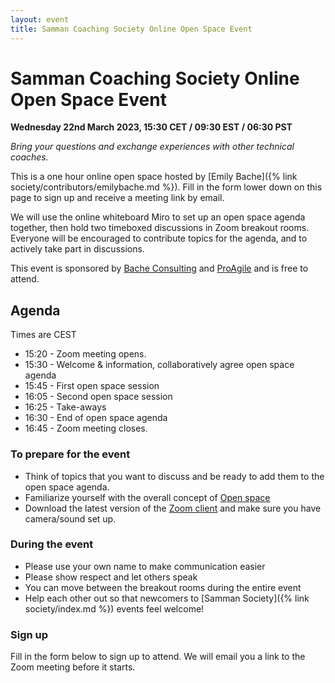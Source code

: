 ```yaml
---
layout: event
title: Samman Coaching Society Online Open Space Event
---
```


# Samman Coaching Society Online Open Space Event

**Wednesday 22nd March 2023, 15:30 CET / 09:30 EST / 06:30 PST**

_Bring your questions and exchange experiences with other technical coaches._

This is a one hour online open space hosted by [Emily Bache]({% link 
 society/contributors/emilybache.md %}). Fill in the form lower down on this page to sign up and receive a meeting link by email.

We will use the online whiteboard Miro to set up an open space agenda together, then hold two timeboxed discussions in Zoom breakout rooms. Everyone will be encouraged to contribute topics for the agenda, and to actively take part in discussions.

This event is sponsored by [Bache Consulting](http://bacheconsulting.com) and [ProAgile](https://proagile.se/en) and is free to attend.

## Agenda
Times are CEST
* 15:20 - Zoom meeting opens.
* 15:30 - Welcome & information, collaboratively agree open space agenda
* 15:45 - First open space session
* 16:05 - Second open space session
* 16:25 - Take-aways
* 16:30 - End of open space agenda
* 16:45 - Zoom meeting closes.

### To prepare for the event
* Think of topics that you want to discuss and be ready to add them to the open space agenda.
* Familiarize yourself with the overall concept of [Open space](https://www.agilealliance.org/glossary/open-space)
* Download the latest version of the [Zoom client](https://support.zoom.us/hc/en-us/articles/360032812931-Starting-the-Zoom-Desktop-Client) and make sure you have camera/sound set up.

### During the event
* Please use your own name to make communication easier
* Please show respect and let others speak
* You can move between the breakout rooms during the entire event
* Help each other out so that newcomers to [Samman Society]({% link society/index.md %}) events feel welcome!

### Sign up
Fill in the form below to sign up to attend. We will email you a link to the Zoom meeting before it starts.
